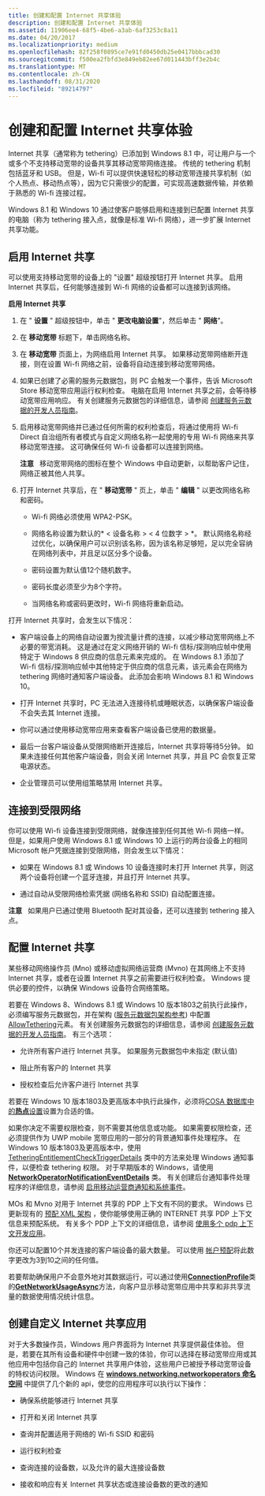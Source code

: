 ```yaml
---
title: 创建和配置 Internet 共享体验
description: 创建和配置 Internet 共享体验
ms.assetid: 11906ee4-68f5-4be6-a3ab-6af3253c8a11
ms.date: 04/20/2017
ms.localizationpriority: medium
ms.openlocfilehash: 82f258f0895ce7e91fd0450db25e0417bbbcad30
ms.sourcegitcommit: f500ea2fbfd3e849eb82ee67d011443bff3e2b4c
ms.translationtype: MT
ms.contentlocale: zh-CN
ms.lasthandoff: 08/31/2020
ms.locfileid: "89214797"
---
```

# <a name="creating-and-configuring-internet-sharing-experiences"></a>创建和配置 Internet 共享体验


Internet 共享（通常称为 tethering）已添加到 Windows 8.1 中，可让用户与一个或多个不支持移动宽带的设备共享其移动宽带网络连接。 传统的 tethering 机制包括蓝牙和 USB。 但是，Wi-fi 可以提供快速轻松的移动宽带连接共享机制（如个人热点、移动热点等），因为它只需很少的配置，可实现高速数据传输，并依赖于熟悉的 Wi-fi 连接过程。

Windows 8.1 和 Windows 10 通过使客户能够启用和连接到已配置 Internet 共享的电脑（称为 tethering 接入点，就像是标准 Wi-fi 网络），进一步扩展 Internet 共享功能。

## <a name="span-idturn_on_internet_sharingspanspan-idturn_on_internet_sharingspanspan-idturn_on_internet_sharingspanturn-on-internet-sharing"></a><span id="Turn_on_Internet_Sharing"></span><span id="turn_on_internet_sharing"></span><span id="TURN_ON_INTERNET_SHARING"></span>启用 Internet 共享


可以使用支持移动宽带的设备上的 "设置" 超级按钮打开 Internet 共享。 启用 Internet 共享后，任何能够连接到 Wi-fi 网络的设备都可以连接到该网络。

**启用 Internet 共享**

1.  在 " **设置** " 超级按钮中，单击 " **更改电脑设置**"，然后单击 " **网络**"。

2.  在 **移动宽带** 标题下，单击网络名称。

3.  在 **移动宽带** 页面上，为网络启用 Internet 共享。 如果移动宽带网络断开连接，则在设置 Wi-fi 网络之前，设备将自动连接到移动宽带网络。

4.  如果已创建了必需的服务元数据包，则 PC 会触发一个事件，告诉 Microsoft Store 移动宽带应用运行权利检查。 电脑在启用 Internet 共享之前，会等待移动宽带应用响应。 有关创建服务元数据包的详细信息，请参阅 [创建服务元数据的开发人员指南](developer-guide-for-creating-service-metadata.md)。

5.  启用移动宽带网络并已通过任何所需的权利检查后，将通过使用将 Wi-fi Direct 自治组所有者模式与自定义网络名称一起使用的专用 Wi-fi 网络来共享移动宽带连接。 这可确保任何 Wi-fi 设备都可以连接到网络。

    **注意**   移动宽带网络的图标在整个 Windows 中自动更新，以帮助客户记住，网络正被其他人共享。

     

6.  打开 Internet 共享后，在 " **移动宽带** " 页上，单击 " **编辑** " 以更改网络名称和密码。

    -   Wi-fi 网络必须使用 WPA2-PSK。

    -   网络名称设置为默认的* &lt; 设备名称 &gt; &lt; 4 位数字 &gt; *。 默认网络名称经过优化，以确保用户可以识别该名称，因为该名称足够短，足以完全容纳在网络列表中，并且足以区分多个设备。

    -   密码设置为默认值12个随机数字。

    -   密码长度必须至少为8个字符。

    -   当网络名称或密码更改时，Wi-fi 网络将重新启动。

打开 Internet 共享时，会发生以下情况：

-   客户端设备上的网络自动设置为按流量计费的连接，以减少移动宽带网络上不必要的带宽消耗。 这是通过在定义网络开销的 Wi-fi 信标/探测响应帧中使用特定于 Windows 8 供应商的信息元素来完成的。 在 Windows 8.1 添加了 Wi-fi 信标/探测响应帧中其他特定于供应商的信息元素，该元素会在网络为 tethering 网络时通知客户端设备。 此添加会影响 Windows 8.1 和 Windows 10。

-   打开 Internet 共享时，PC 无法进入连接待机或睡眠状态，以确保客户端设备不会失去其 Internet 连接。

-   你可以通过使用移动宽带应用来查看客户端设备已使用的数据量。

-   最后一台客户端设备从受限网络断开连接后，Internet 共享将等待5分钟。 如果未连接任何其他客户端设备，则会关闭 Internet 共享，并且 PC 会恢复正常电源状态。

-   企业管理员可以使用组策略禁用 Internet 共享。

## <a name="span-idconnect_to_a_tethered_networkspanspan-idconnect_to_a_tethered_networkspanspan-idconnect_to_a_tethered_networkspanconnect-to-a-tethered-network"></a><span id="Connect_to_a_tethered_network"></span><span id="connect_to_a_tethered_network"></span><span id="CONNECT_TO_A_TETHERED_NETWORK"></span>连接到受限网络


你可以使用 Wi-fi 设备连接到受限网络，就像连接到任何其他 Wi-fi 网络一样。 但是，如果用户使用 Windows 8.1 或 Windows 10 上运行的两台设备上的相同 Microsoft 帐户凭据连接到受限网络，则会发生以下情况：

-   如果在 Windows 8.1 或 Windows 10 设备连接时未打开 Internet 共享，则这两个设备将创建一个蓝牙连接，并且打开 Internet 共享。

-   通过自动从受限网络检索凭据 (网络名称和 SSID) 自动配置连接。

**注意**   如果用户已通过使用 Bluetooth 配对其设备，还可以连接到 tethering 接入点。

 

## <a name="span-idconfigure_internet_sharingspanspan-idconfigure_internet_sharingspanspan-idconfigure_internet_sharingspanconfigure-internet-sharing"></a><span id="Configure_Internet_Sharing"></span><span id="configure_internet_sharing"></span><span id="CONFIGURE_INTERNET_SHARING"></span>配置 Internet 共享


某些移动网络操作员 (Mno) 或移动虚拟网络运营商 (Mvno) 在其网络上不支持 Internet 共享，或者在设置 Internet 共享之前需要进行权利检查。 Windows 提供必要的控件，以确保 Windows 设备符合网络策略。 

若要在 Windows 8、Windows 8.1 或 Windows 10 版本1803之前执行此操作，必须编写服务元数据包，并在架构 ([服务元数据包架构参考](service-metadata-package-schema-reference.md)) 中配置[AllowTethering](allowtethering.md)元素。 有关创建服务元数据包的详细信息，请参阅 [创建服务元数据的开发人员指南](developer-guide-for-creating-service-metadata.md)。 有三个选项：

-   允许所有客户进行 Internet 共享。 如果服务元数据包中未指定 (默认值) 

-   阻止所有客户的 Internet 共享

-   授权检查后允许客户进行 Internet 共享

若要在 Windows 10 版本1803及更高版本中执行此操作，必须将[COSA 数据库中的**热点**设置](desktop-cosa-apn-database-settings.md#desktop-cosa-only-settings)设置为合适的值。

如果你决定不需要权限检查，则不需要其他信息或功能。 如果需要权限检查，还必须提供作为 UWP mobile 宽带应用的一部分的背景通知事件处理程序。 在 Windows 10 版本1803及更高版本中，使用 [TetheringEntitlementCheckTriggerDetails](/uwp/api/windows.networking.networkoperators.tetheringentitlementchecktriggerdetails) 类中的方法来处理 Windows 通知事件，以便检查 tethering 权限。 对于早期版本的 Windows，请使用 [**NetworkOperatorNotificationEventDetails**](/uwp/api/Windows.Networking.NetworkOperators.NetworkOperatorNotificationEventDetails) 类。 有关创建后台通知事件处理程序的详细信息，请参阅 [启用移动运营商通知和系统事件](enabling-mobile-operator-notifications-and-system-events.md)。

MOs 和 Mvno 对用于 Internet 共享的 PDP 上下文有不同的要求。 Windows 已更新现有的 [预配 XML 架构](/uwp/schemas/mobilebroadbandschema/schema-for-mobile-broadband-portal) ，使你能够使用正确的 INTERNET 共享 PDP 上下文信息来预配系统。 有关多个 PDP 上下文的详细信息，请参阅 [使用多个 pdp 上下文开发应用](developing-apps-using-multiple-pdp-contexts.md)。

你还可以配置10个并发连接的客户端设备的最大数量。 可以使用 [帐户预配](account-provisioning.md)将此数字更改为3到10之间的任何值。

若要帮助确保用户不会意外地对其数据运行，可以通过使用[**ConnectionProfile**](/uwp/api/Windows.Networking.Connectivity.ConnectionProfile)类的[**GetNetworkUsageAsync**](/uwp/api/Windows.Networking.Connectivity.ConnectionProfile#Windows_Networking_Connectivity_ConnectionProfile_GetNetworkUsageAsync_Windows_Foundation_DateTime_Windows_Foundation_DateTime_Windows_Networking_Connectivity_DataUsageGranularity_Windows_Networking_Connectivity_NetworkUsageStates_)方法，向客户显示移动宽带应用中共享和非共享流量的数据使用情况统计信息。

## <a name="span-idcreate_a_custom_internet_sharing_appspanspan-idcreate_a_custom_internet_sharing_appspanspan-idcreate_a_custom_internet_sharing_appspancreate-a-custom-internet-sharing-app"></a><span id="Create_a_custom_Internet_Sharing_app"></span><span id="create_a_custom_internet_sharing_app"></span><span id="CREATE_A_CUSTOM_INTERNET_SHARING_APP"></span>创建自定义 Internet 共享应用


对于大多数操作员，Windows 用户界面将为 Internet 共享提供最佳体验。 但是，若要在其所有设备和硬件中创建一致的体验，你可以选择在移动宽带应用或其他应用中包括你自己的 Internet 共享用户体验，这些用户已被授予移动宽带设备的特权访问权限。 Windows 在 [**windows.networking.networkoperators 命名空间**](/uwp/api/Windows.Networking.NetworkOperators) 中提供了几个新的 api，使您的应用程序可以执行以下操作：

-   确保系统能够进行 Internet 共享

-   打开和关闭 Internet 共享

-   查询并配置适用于网络的 Wi-fi SSID 和密码

-   运行权利检查

-   查询连接的设备数，以及允许的最大连接设备数

-   接收和响应有关 Internet 共享状态或连接设备数的更改的通知

 

